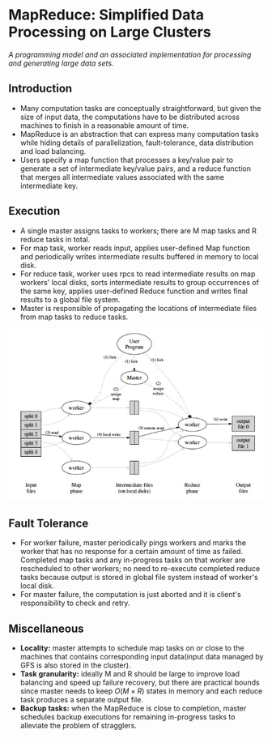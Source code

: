 # MapReduce: Simplified Data Processing on Large Clusters

*A programming model and an associated implementation for processing and generating large data sets.*

## Introduction

- Many computation tasks are conceptually straightforward, but given the size of input data, the computations have to be distributed across machines to finish in a reasonable amount of time.
- MapReduce is an abstraction that can express many computation tasks while hiding details of parallelization, fault-tolerance, data distribution and load balancing.
- Users specify a map function that processes a key/value pair to generate a set of intermediate key/value pairs, and a reduce function that merges all intermediate values associated with the same intermediate key.

## Execution

- A single master assigns tasks to workers; there are M map tasks and R reduce tasks in total.
- For map task, worker reads input, applies user-defined Map function and periodically writes intermediate results buffered in memory to local disk.
- For reduce task, worker uses rpcs to read intermediate results on map workers' local disks, sorts intermediate results to group occurrences of the same key, applies user-defined Reduce function and writes final results to a global file system.
- Master is responsible of propagating the locations of intermediate files from map tasks to reduce tasks.

![execution](images/execution.jpg)

## Fault Tolerance

- For worker failure, master periodically pings workers and marks the worker that has no response for a certain amount of time as failed. Completed map tasks and any in-progress tasks on that worker are rescheduled to other workers; no need to re-execute completed reduce tasks because output is stored in global file system instead of worker's local disk.
- For master failure, the computation is just aborted and it is client's responsibility to check and retry.

## Miscellaneous

- **Locality:** master attempts to schedule map tasks on or close to the machines that contains corresponding input data(input data managed by GFS is also stored in the cluster).
- **Task granularity:** ideally M and R should be large to improve load balancing and speed up failure recovery, but there are practical bounds since master needs to keep $O(M\times R)$ states in memory and each reduce task produces a separate output file.
- **Backup tasks:** when the MapReduce is close to completion, master schedules backup executions for remaining in-progress tasks to alleviate the problem of stragglers.